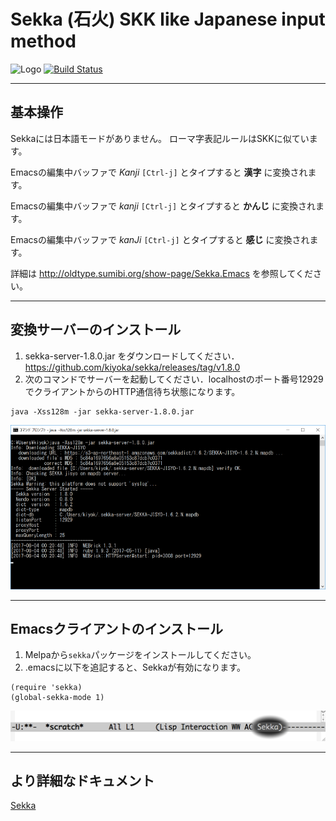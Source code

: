 # Sekka (石火) SKK like Japanese input method

![Logo](https://www.dropbox.com/s/eabcg33iqx5h7nw/iStock_000016378483XTiny.jpg?raw=1)  [![Build Status](https://travis-ci.org/kiyoka/sekka.svg?branch=master)](https://travis-ci.org/kiyoka/sekka)

----

## 基本操作

Sekkaには日本語モードがありません。
ローマ字表記ルールはSKKに似ています。

   Emacsの編集中バッファで _Kanji_ `[Ctrl-j]` とタイプすると **漢字** に変換されます。
   
   Emacsの編集中バッファで _kanji_ `[Ctrl-j]` とタイプすると **かんじ** に変換されます。
   
   Emacsの編集中バッファで _kanJi_ `[Ctrl-j]` とタイプすると **感じ** に変換されます。

詳細は <http://oldtype.sumibi.org/show-page/Sekka.Emacs> を参照してください。

----

## 変換サーバーのインストール

1. sekka-server-1.8.0.jar をダウンロードしてください． <https://github.com/kiyoka/sekka/releases/tag/v1.8.0>
2. 次のコマンドでサーバーを起動してください．localhostのポート番号12929でクライアントからのHTTP通信待ち状態になります。

```
java -Xss128m -jar sekka-server-1.8.0.jar
```

![enabled]( ./doc/img/java_on_windows10.png )

----

## Emacsクライアントのインストール

1. Melpaから`sekka`パッケージをインストールしてください。
2. .emacsに以下を追記すると、Sekkaが有効になります。

```
(require 'sekka)
(global-sekka-mode 1)
```

![enabled]( ./doc/img/sekka.modeline.png )

----

## より詳細なドキュメント
[Sekka](doc/Sekka.md)
